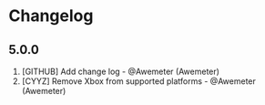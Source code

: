 # Changelog
<!-- ⚠⚠ Please follow the format provided ⚠⚠ -->
<!-- Always use "1." at the start instead of "2. " or "X. " as GitHub will auto renumber everything. -->
<!-- Use the following format below -->
<!--  1. [Changed Area] Title of changes - @github username (Name)  -->

## 5.0.0

1. [GITHUB] Add change log - @Awemeter (Awemeter)
1. [CYYZ] Remove Xbox from supported platforms - @Awemeter (Awemeter)